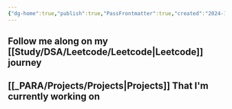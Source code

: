 ```yaml
---
{"dg-home":true,"publish":true,"PassFrontmatter":true,"created":"2024-12-18T20:40:04.792+05:30","updated":"2024-12-26T08:59:17.055+05:30"}
---
```


## Follow me along on my [[Study/DSA/Leetcode/Leetcode\|Leetcode]] journey

## [[_PARA/Projects/Projects\|Projects]] That I'm currently working on

